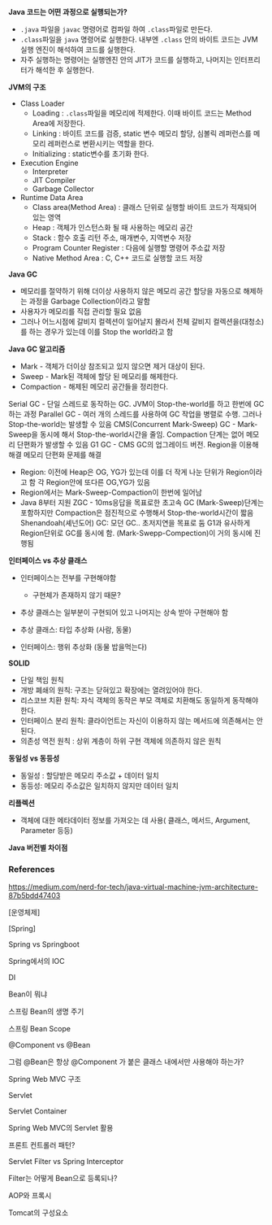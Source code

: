 **Java 코드는 어떤 과정으로 실행되는가?**
*  `.java` 파일을 `javac` 명령어로 컴파일 하여 `.class`파일로 만든다.
* `.class`파일을 `java` 명령어로 실행한다. 내부엔 `.class` 안의 바이트 코드는 JVM 실행 엔진이 해석하여 코드를 실행한다.
* 자주 실행하는 명령어는 실행엔진 안의  JIT가 코드를 실행하고, 나머지는 인터프리터가 해석한 후 실행한다. 

**JVM의 구조**
* Class Loader
	* Loading : `.class`파일을 메모리에 적제한다. 이때 바이트 코드는 Method Area에 저장한다.
	* Linking : 바이트 코드를 검증, static 변수 메모리 할당, 심볼릭 레퍼런스를 메모리 레퍼런스로 변환시키는 역할을 한다.
	* Initializing : static변수를 초기화 한다.
* Execution Engine
	* Interpreter
	* JIT Compiler
	* Garbage Collector
* Runtime Data Area
	* Class area(Method Area) : 클래스 단위로 실행할 바이트 코드가 적재되어 있는 영역
	* Heap : 객체가 인스턴스화 될 때 사용하는 메모리 공간
	* Stack : 함수 호출 리턴 주소, 매개변수, 지역변수 저장
	* Program Counter Register : 다음에 실행할 명령어 주소값 저장
	* Native Method Area : C, C++ 코드로 실행할 코드 저장

**Java GC**
* 메모리를 절약하기 위해 더이상 사용하지 않은 메모리 공간 할당을 자동으로 해제하는 과정을 Garbage Collection이라고 말함
* 사용자가 메모리를 직접 관리할 필요 없음
* 그러나 어느시점에 갈비지 컬렉션이 일어날지 몰라서 전체 갈비지 컬렉션을(대청소)를 하는 경우가 있는데 이를 Stop the world라고 함 

**Java GC 알고리즘**
* Mark - 객체가 더이상 참조되고 있지 않으면 제거 대상이 된다.
* Sweep - Mark된 객체에 할당 된 메모리를 해제한다.
* Compaction - 해제된 메모리 공간들을 정리한다. 

Serial GC - 단일 스레드로 동작하는 GC. JVM이 Stop-the-world를 하고 한번에 GC 하는 과정
Parallel GC - 여러 개의 스레드를 사용하여 GC 작업을 병렬로 수행. 그러나 Stop-the-world는 발생할 수 있음
CMS(Concurrent Mark-Sweep) GC - Mark-Sweep을 동시에 해서 Stop-the-world시간을 줄임. Compaction 단계는 없어 메모리 단편화가 발생할 수 있음
G1 GC - CMS GC의 업그레이드 버전. Region을 이용해 해결 메모리 단편화 문제를 해결
* Region: 이전에 Heap은 OG, YG가 있는데 이를 더 작게 나눈 단위가 Region이라고 함 각 Region안에 또다른 OG,YG가 있음
* Region에서는 Mark-Sweep-Compaction이 한번에 일어남
* Java 8부터 지원
ZGC - 10ms응답을 목표로한 초고속 GC (Mark-Sweep)단계는 포함하지만 Compaction은 점진적으로 수행해서 Stop-the-world시간이 짧음
Shenandoah(셰넌도어) GC: 모던 GC.. 초저지연을 목표로 둠 G1과 유사하게 Region단위로 GC를 동시에 함. (Mark-Swepp-Compection)이 거의 동시에 진행됨

**인터페이스 vs 추상 클래스**
* 인터페이스는 전부를 구현해야함
	* 구현체가 존재하지 않기 때문?
* 추상 클래스는 일부분이 구현되어 있고 나머지는 상속 받아 구현해야 함

* 추상 클래스: 타입 추상화 (사람, 동물)
* 인터페이스: 행위 추상화 (동물 밥을먹는다)

**SOLID**
* 단일 책임 원칙
* 개방 폐쇄의 원칙: 구조는 닫혀있고 확장에는 열려있어야 한다.
* 리스코브 치환 원칙: 자식 객체의 동작은 부모 객체로 치환해도 동일하게 동작해야 한다.
* 인터페이스 분리 원칙: 클라이언트는 자신이 이용하지 않는 메서드에 의존해서는 안된다.
* 의존성 역전 원칙 : 상위 계층이 하위 구현 객체에 의존하지 않은 원칙

**동일성 vs 동등성**
* 동일성 : 할당받은 메모리 주소값 + 데이터 일치
* 동등성: 메모리 주소값은 일치하지 않지만 데이터 일치

**리플렉션**
* 객체에 대한 메타데이터 정보를 가져오는 데 사용( 클래스, 메서드, Argument, Parameter 등등)

**Java 버전별 차이점**



### References

https://medium.com/nerd-for-tech/java-virtual-machine-jvm-architecture-87b5bdd47403



[운영체제]




[Spring]

Spring vs Springboot

Spring에서의 IOC

DI

Bean이 뭐냐

스프링 Bean의 생명 주기

스프링 Bean Scope

@Component vs @Bean

그럼 @Bean은 항상 @Component 가 붙은 클래스 내에서만 사용해야 하는가?

Spring Web MVC 구조

Servlet

Servlet Container

Spring Web MVC의 Servlet 활용

프론트 컨트롤러 패턴?

Servlet Filter vs Spring Interceptor

Filter는 어떻게 Bean으로 등록되나?

AOP와 프록시

Tomcat의 구성요소